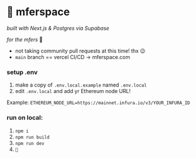 # 🙂 mferspace

_built with Next.js & Postgres via Supabase_

*for the mfers* 🤝

- not taking community pull requests at this time! thx 😉
- `main` branch == vercel CI/CD -> mferspace.com


### setup .env

1. make a copy of `.env.local.example` named `.env.local`
1. edit `.env.local` and add yr Ethereum node URL!

Example: `ETHEREUM_NODE_URL=https://mainnet.infura.io/v3/YOUR_INFURA_ID`

### run on local:

1. `npm i`
1. `npm run build`
1. `npm run dev`
1. `🙂`
